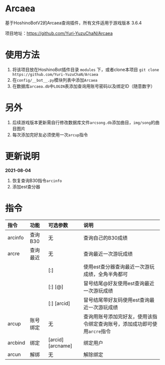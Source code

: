 # Arcaea

基于HoshinoBotV2的Arcaea查询插件，所有文件适用于游戏版本 3.6.4

项目地址：https://github.com/Yuri-YuzuChaN/Arcaea

# 使用方法

1. 将该项目放在HoshinoBot插件目录 `modules` 下，或者clone本项目 `git clone https://github.com/Yuri-YuzuChaN/Arcaea`
2. 在`config/__bot__.py`模块列表中添加`Arcaea`
3. 在数据库`arcaea.db`中`LOGIN`表添加查询用账号密码以及绑定ID（随意数字）
 
# 另外

1. 后续游戏版本更新需自行修改数据库文件`arcsong.db`添加曲目，`img/song`的曲目图片
2. 每次添加完好友必须使用一次`arcup`指令

# 更新说明

**2021-08-04**

1. 恢复查询B30指令`arcinfo`
2. 添加est查分器

# 指令

| 指令              | 功能     | 可选参数              | 说明                            |
| :---------------- | :------- | :-------------------- | :------------------------------ |
| arcinfo  | 查询B30 |  无                    | 查询自己的B30成绩            |
| arcre             | 查询最近 | 无                     | 查询最近一次游玩成绩            |
|              |  | [:]                     | 使用est查分器查询最近一次游玩成绩，全角半角都可            |
|                  |  | [:] [@]                     | 冒号结尾@好友使用est查询最近一次游玩成绩            |
|   |  | [:] [arcid]                     | 冒号结尾带好友码使用est查询最近一次游玩成绩            |
| arcup             | 账号绑定 | 无               | 查询用账号添加完好友，使用该指令绑定查询账号，添加成功即可使用`arcre`指令|
| arcbind           | 绑定     | [arcid] [arcname]     | 绑定用户                        |
| arcun             | 解绑     | 无                    | 解除绑定                        |
